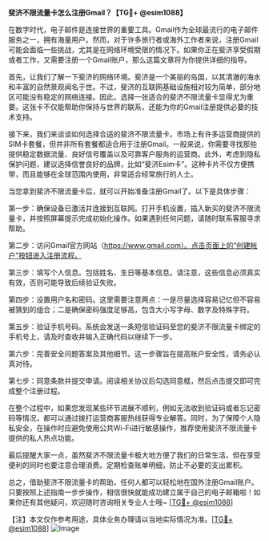 **斐济不限流量卡怎么注册Gmail？【TG💪+ @esim1088】**

在数字时代，电子邮件是连接世界的重要工具。Gmail作为全球最流行的电子邮件服务之一，拥有海量用户。然而，对于许多旅行者或海外工作者来说，注册Gmail可能会面临一些挑战，尤其是在网络环境受限的情况下。如果你正在斐济享受假期或者工作，又需要注册一个Gmail账户，那么这篇文章将为你提供详细的指导。

首先，让我们了解一下斐济的网络环境。斐济是一个美丽的岛国，以其清澈的海水和丰富的自然景观闻名于世。不过，斐济的互联网基础设施相对较为简单，部分地区可能没有稳定的网络连接。因此，选择一张适合的斐济不限流量卡显得尤为重要。这张卡不仅能帮助你保持与世界的联系，还能为你的Gmail注册提供必要的技术支持。

接下来，我们来谈谈如何选择合适的斐济不限流量卡。市场上有许多运营商提供的SIM卡套餐，但并非所有套餐都适合用于注册Gmail。一般来说，你需要寻找那些提供稳定数据流量、良好信号覆盖以及可靠客户服务的运营商。此外，考虑到隐私保护问题，建议选择信誉良好的品牌，比如“斐济Esim卡”。这种卡片不仅方便携带，而且能够在全球范围内使用，非常适合经常旅行的人士。

当您拿到斐济不限流量卡后，就可以开始准备注册Gmail了。以下是具体步骤：

第一步：确保设备已激活并连接到互联网。打开手机设置，插入新买的斐济不限流量卡，并按照屏幕提示完成初始化操作。如果遇到任何问题，请随时联系客服寻求帮助。

第二步：访问Gmail官方网站（https://www.gmail.com）。点击页面上的“创建帐户”按钮进入注册流程。

第三步：填写个人信息。包括姓名、生日等基本信息。请注意，这些信息必须真实有效，否则可能导致后续验证失败。

第四步：设置用户名和密码。这里需要注意两点：一是尽量选择容易记忆但不容易被猜到的组合；二是确保密码强度足够高，包含大小写字母、数字及特殊字符。

第五步：验证手机号码。系统会发送一条短信验证码至您的斐济不限流量卡绑定的手机号上，请及时查收并输入正确代码以继续下一步。

第六步：完善安全问题答案及其他细节。这一步骤旨在提高账户安全性，请务必认真对待。

第七步：同意条款并提交申请。阅读相关协议后勾选同意框，然后点击提交即可完成整个注册过程。

在整个过程中，如果您发现某些环节进展不顺利，例如无法收到验证码或者忘记密码等情况，都可以通过拨打运营商客服热线获得专业解答。同时，为了保障个人隐私安全，在操作时应避免使用公共Wi-Fi进行敏感操作，推荐使用斐济不限流量卡提供的私人热点功能。

最后提醒大家一点，虽然斐济不限流量卡极大地方便了我们的日常生活，但在享受便利的同时也要注意合理消费。定期检查账单明细，防止不必要的支出累积。

总之，借助斐济不限流量卡的帮助，任何人都可以轻松地在国外注册Gmail账户。只要按照上述指南一步步操作，相信很快就能成功建立属于自己的电子邮箱啦！如果你还有其他疑问，欢迎随时咨询相关专业人士哦~ [[TG💪+ @esim1088](https://t.me/s/esim1088)]

【注】本文仅作参考用途，具体业务办理请以当地实际情况为准。[[TG💪+ @esim1088](https://t.me/s/esim1088)] ![Image](https://i.postimg.cc/4NQfJmqS/Snipaste-2025-05-13-00-14-12.png)
